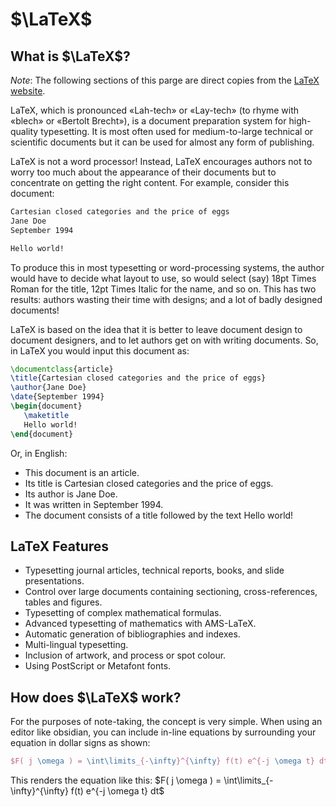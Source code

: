 # $\LaTeX$

## What is $\LaTeX$?

_Note_: The following sections of this parge are direct copies from the
[LaTeX website](https://www.latex-project.org/about/).

LaTeX, which is pronounced «Lah-tech» or «Lay-tech» (to rhyme with «blech» or
«Bertolt Brecht»), is a document preparation system for high-quality
typesetting. It is most often used for medium-to-large technical or scientific
documents but it can be used for almost any form of publishing.

LaTeX is not a word processor! Instead, LaTeX encourages authors not to worry
too much about the appearance of their documents but to concentrate on getting
the right content. For example, consider this document:

```txt
Cartesian closed categories and the price of eggs
Jane Doe
September 1994

Hello world!
```

To produce this in most typesetting or word-processing systems, the author would
have to decide what layout to use, so would select (say) 18pt Times Roman for
the title, 12pt Times Italic for the name, and so on. This has two results:
authors wasting their time with designs; and a lot of badly designed documents!

LaTeX is based on the idea that it is better to leave document design to
document designers, and to let authors get on with writing documents. So, in
LaTeX you would input this document as:

```tex
\documentclass{article}
\title{Cartesian closed categories and the price of eggs}
\author{Jane Doe}
\date{September 1994}
\begin{document}
   \maketitle
   Hello world!
\end{document}
```

Or, in English:

- This document is an article.
- Its title is Cartesian closed categories and the price of eggs.
- Its author is Jane Doe.
- It was written in September 1994.
- The document consists of a title followed by the text Hello world!

## LaTeX Features 
- Typesetting journal articles, technical reports, books, and slide presentations.
- Control over large documents containing sectioning, cross-references, tables and figures.
- Typesetting of complex mathematical formulas.
- Advanced typesetting of mathematics with AMS-LaTeX.
- Automatic generation of bibliographies and indexes.
- Multi-lingual typesetting.
- Inclusion of artwork, and process or spot colour.
- Using PostScript or Metafont fonts.



## How does $\LaTeX$ work?

For the purposes of note-taking, the concept is very simple.
When using an editor like obsidian, you can include in-line equations by surrounding your equation in dollar signs as shown:

```tex 
$F( j \omega ) = \int\limits_{-\infty}^{\infty} f(t) e^{-j \omega t} dt$
```

This renders the equation like this:
$F( j \omega ) = \int\limits_{-\infty}^{\infty} f(t) e^{-j \omega t} dt$





